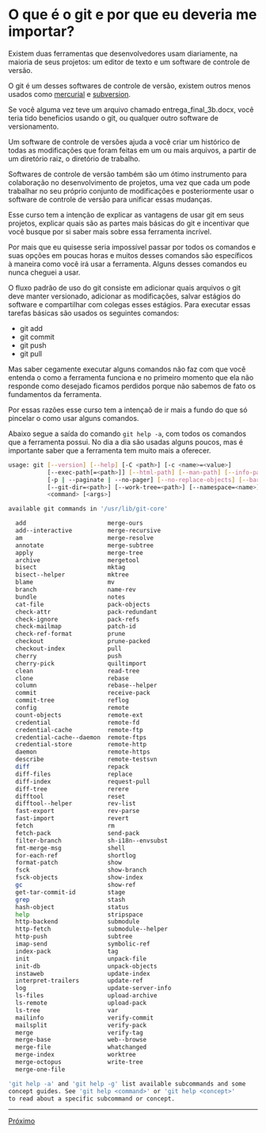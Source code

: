 # O que é o git e por que eu deveria me importar?

Existem duas ferramentas que desenvolvedores usam diariamente, na maioria de 
seus projetos: um editor de texto e um software de controle de versão.

O git é um desses softwares de controle de versão, existem outros menos usados
como [mercurial](https://www.mercurial-scm.org/) e 
[subversion](https://subversion.apache.org/).

Se você alguma vez teve um arquivo chamado entrega_final_3b.docx, você teria
tido beneficios usando o git, ou qualquer outro software de versionamento.

Um software de controle de versões ajuda a você criar um histórico de todas as 
modificações que foram feitas em um ou mais arquivos, a partir de um diretório
raiz, o diretório de trabalho.

Softwares de controle de versão também são um ótimo instrumento para colaboração
no desenvolvimento de projetos, uma vez que cada um pode trabalhar no seu próprio
conjunto de modificações e posteriormente usar o software de controle de versão
para unificar essas mudanças.

Esse curso tem a intenção de explicar as vantagens de usar git em seus projetos,
explicar quais são as partes mais básicas do git e incentivar que você busque
por si saber mais sobre essa ferramenta incrível.

Por mais que eu quisesse seria impossível passar por todos os comandos e suas
opções em poucas horas e muitos desses comandos são específicos à maneira como
você irá usar a ferramenta. Alguns desses comandos eu nunca cheguei a usar.

O fluxo padrão de uso do git consiste em adicionar quais arquivos o git deve 
manter versionado, adicionar as modificações, salvar estágios do software e 
compartilhar com colegas esses estágios. Para executar essas tarefas básicas
são usados os seguintes comandos:

- git add
- git commit
- git push
- git pull 

Mas saber cegamente executar alguns comandos não faz com que você entenda o
como a ferramenta funciona e no primeiro momento que ela não responde como 
desejado ficamos perdidos porque não sabemos de fato os fundamentos da ferramenta.

Por essas razões esse curso tem a intençaõ de ir mais a fundo do que só pincelar
o como usar alguns comandos.

Abaixo segue a saída do comando `git help -a`, com todos os comandos que a 
ferramenta possui. No dia a dia são usadas alguns poucos, mas é importante 
saber que a ferramenta tem muito mais a oferecer.

```sh
usage: git [--version] [--help] [-C <path>] [-c <name>=<value>]
           [--exec-path[=<path>]] [--html-path] [--man-path] [--info-path]
           [-p | --paginate | --no-pager] [--no-replace-objects] [--bare]
           [--git-dir=<path>] [--work-tree=<path>] [--namespace=<name>]
           <command> [<args>]

available git commands in '/usr/lib/git-core'

  add                       merge-ours
  add--interactive          merge-recursive
  am                        merge-resolve
  annotate                  merge-subtree
  apply                     merge-tree
  archive                   mergetool
  bisect                    mktag
  bisect--helper            mktree
  blame                     mv
  branch                    name-rev
  bundle                    notes
  cat-file                  pack-objects
  check-attr                pack-redundant
  check-ignore              pack-refs
  check-mailmap             patch-id
  check-ref-format          prune
  checkout                  prune-packed
  checkout-index            pull
  cherry                    push
  cherry-pick               quiltimport
  clean                     read-tree
  clone                     rebase
  column                    rebase--helper
  commit                    receive-pack
  commit-tree               reflog
  config                    remote
  count-objects             remote-ext
  credential                remote-fd
  credential-cache          remote-ftp
  credential-cache--daemon  remote-ftps
  credential-store          remote-http
  daemon                    remote-https
  describe                  remote-testsvn
  diff                      repack
  diff-files                replace
  diff-index                request-pull
  diff-tree                 rerere
  difftool                  reset
  difftool--helper          rev-list
  fast-export               rev-parse
  fast-import               revert
  fetch                     rm
  fetch-pack                send-pack
  filter-branch             sh-i18n--envsubst
  fmt-merge-msg             shell
  for-each-ref              shortlog
  format-patch              show
  fsck                      show-branch
  fsck-objects              show-index
  gc                        show-ref
  get-tar-commit-id         stage
  grep                      stash
  hash-object               status
  help                      stripspace
  http-backend              submodule
  http-fetch                submodule--helper
  http-push                 subtree
  imap-send                 symbolic-ref
  index-pack                tag
  init                      unpack-file
  init-db                   unpack-objects
  instaweb                  update-index
  interpret-trailers        update-ref
  log                       update-server-info
  ls-files                  upload-archive
  ls-remote                 upload-pack
  ls-tree                   var
  mailinfo                  verify-commit
  mailsplit                 verify-pack
  merge                     verify-tag
  merge-base                web--browse
  merge-file                whatchanged
  merge-index               worktree
  merge-octopus             write-tree
  merge-one-file

'git help -a' and 'git help -g' list available subcommands and some
concept guides. See 'git help <command>' or 'git help <concept>'
to read about a specific subcommand or concept.
```

---

[Próximo](visao-geral.md)
